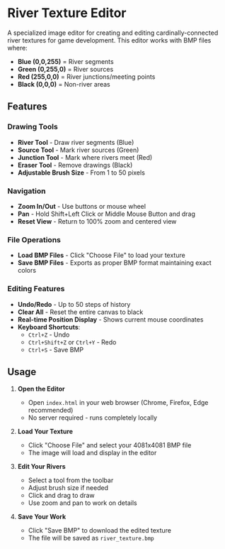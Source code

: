 # River Texture Editor

A specialized image editor for creating and editing cardinally-connected river textures for game development. This editor works with BMP files where:

- **Blue (0,0,255)** = River segments
- **Green (0,255,0)** = River sources
- **Red (255,0,0)** = River junctions/meeting points
- **Black (0,0,0)** = Non-river areas

## Features

### Drawing Tools
- **River Tool** - Draw river segments (Blue)
- **Source Tool** - Mark river sources (Green)
- **Junction Tool** - Mark where rivers meet (Red)
- **Eraser Tool** - Remove drawings (Black)
- **Adjustable Brush Size** - From 1 to 50 pixels

### Navigation
- **Zoom In/Out** - Use buttons or mouse wheel
- **Pan** - Hold Shift+Left Click or Middle Mouse Button and drag
- **Reset View** - Return to 100% zoom and centered view

### File Operations
- **Load BMP Files** - Click "Choose File" to load your texture
- **Save BMP Files** - Exports as proper BMP format maintaining exact colors

### Editing Features
- **Undo/Redo** - Up to 50 steps of history
- **Clear All** - Reset the entire canvas to black
- **Real-time Position Display** - Shows current mouse coordinates
- **Keyboard Shortcuts**:
  - `Ctrl+Z` - Undo
  - `Ctrl+Shift+Z` or `Ctrl+Y` - Redo
  - `Ctrl+S` - Save BMP

## Usage

1. **Open the Editor**
   - Open `index.html` in your web browser (Chrome, Firefox, Edge recommended)
   - No server required - runs completely locally

2. **Load Your Texture**
   - Click "Choose File" and select your 4081x4081 BMP file
   - The image will load and display in the editor

3. **Edit Your Rivers**
   - Select a tool from the toolbar
   - Adjust brush size if needed
   - Click and drag to draw
   - Use zoom and pan to work on details

4. **Save Your Work**
   - Click "Save BMP" to download the edited texture
   - The file will be saved as `river_texture.bmp`
